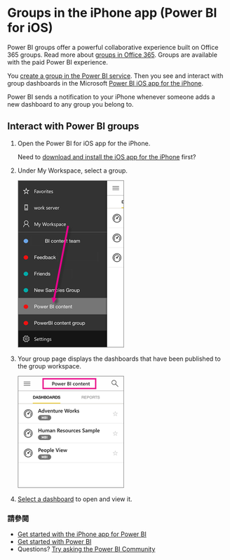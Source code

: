 <properties 
   pageTitle="Groups in the iPhone app"
   description="Power BI groups are built on Office 365 groups. Read about viewing and interacting with group dashboards in the Power BI iOS mobile app for the iPhone."
   services="powerbi" 
   documentationCenter="" 
   authors="maggiesMSFT" 
   manager="mblythe" 
   backup=""
   editor=""
   tags=""
   qualityFocus="no"
   qualityDate=""/>
 
<tags
   ms.service="powerbi"
   ms.devlang="NA"
   ms.topic="article"
   ms.tgt_pltfrm="NA"
   ms.workload="powerbi"
   ms.date="10/03/2016"
   ms.author="maggies"/>

# Groups in the iPhone app (Power BI for iOS)  

Power BI groups offer a powerful collaborative experience built on Office 365 groups. Read more about <bpt id="p1">[</bpt>groups in Office 365<ept id="p1">](https://support.office.com/article/Create-a-group-in-Office-365-7124dc4c-1de9-40d4-b096-e8add19209e9)</ept>. Groups are available with the paid Power BI experience. 

You <bpt id="p1">[</bpt>create a group in the Power BI service<ept id="p1">](powerbi-service-create-a-group-in-power-bi.md)</ept>. Then you see and interact with group dashboards in the Microsoft <bpt id="p1">[</bpt>Power BI iOS app for the iPhone<ept id="p1">](powerbi-mobile-ipad-app-get-started.md)</ept>. 

Power BI sends a notification to your iPhone whenever someone adds a new dashboard to any group you belong to. 

## Interact with Power BI groups  
1.  Open the Power BI for iOS app for the iPhone. 

    Need to <bpt id="p1">[</bpt>download and install the iOS app for the iPhone<ept id="p1">](http://go.microsoft.com/fwlink/?LinkId=522062)</ept> first?

2.  Under My Workspace, select a group. 
 
    ![](media/powerbi-mobile-groups-in-the-iphone-app-groups/power-bi-iphone-group.png)

3.  Your group page displays the dashboards that have been published to the group workspace.  

    ![](media/powerbi-mobile-groups-in-the-iphone-app-groups/power-bi-iphone-groups-dashboards.png)

4.  <bpt id="p1">[</bpt>Select a dashboard<ept id="p1">](powerbi-mobile-dashboards-in-the-iphone-app.md)</ept> to open and view it.

### 請參閱
- [Get started with the iPhone app for Power BI](powerbi-mobile-iphone-app-get-started.md)
- [Get started with Power BI](powerbi-service-get-started.md)
- Questions? [Try asking the Power BI Community](http://community.powerbi.com/)  